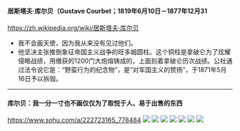 #### 居斯塔夫·库尔贝（Gustave Courbet；1819年6月10日－1877年12月31
https://zh.wikipedia.org/wiki/居斯塔夫·库尔贝
- 我不会画天使，因为我从来没有见过他们。
- 他坚决主张推倒象征帝国主义战争的旺多姆圆柱。这个铜柱是拿破仑为了炫耀侵略战绩，用缴获的1200门大炮熔铸成的，上面刻着拿破仑历次战绩。公社通过法令说它是：“野蛮行为的纪念物”，是“对军国主义的赞扬”，于1871年5月16日予以拆毁。
---
#### 库尔贝：我一分一寸也不画仅仅为了取悦于人、易于出售的东西
https://www.sohu.com/a/222723165_778484
![](http://5b0988e595225.cdn.sohucs.com/images/20180214/4f5fc77563384dd19c68caa9e7a5c4b0.jpeg)
![](http://5b0988e595225.cdn.sohucs.com/images/20180214/52629060724f48a2a36ab4dbe0098dba.jpeg)
![](http://5b0988e595225.cdn.sohucs.com/images/20180214/2ab912d9cddd4c428003e57740a13dd1.jpeg)
![](http://5b0988e595225.cdn.sohucs.com/images/20180214/72f4fb5c1227462581a4f60d81130cbb.jpeg)
![](http://5b0988e595225.cdn.sohucs.com/images/20180214/50c723d195c04143b931896a79446a3d.jpeg)
![](http://5b0988e595225.cdn.sohucs.com/images/20180214/1606363f75c34d509c7ea67ad7f35907.jpeg)
![](http://5b0988e595225.cdn.sohucs.com/images/20180214/de053cbced2f47fda181c3a8230ae459.jpeg)
